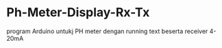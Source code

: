 # Ph-Meter-Display-Rx-Tx
program Arduino untukj PH meter dengan running text beserta receiver 4-20mA
